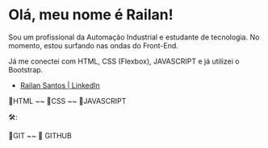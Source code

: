 # Olá, meu nome é Railan!



Sou um profissional da Automação Industrial e estudante de tecnologia. No momento, estou surfando nas ondas do Front-End. 

Já me conectei com HTML, CSS (Flexbox), JAVASCRIPT e já utilizei o Bootstrap. 



- [Railan Santos | LinkedIn](https://www.linkedin.com/in/railan-santos-61b81087/)



 :rocket:HTML  ~~ :rocket:CSS ~~ :rocket:JAVASCRIPT 



:hammer_and_wrench::

:rocket:GIT ~~ :rocket: GITHUB 




